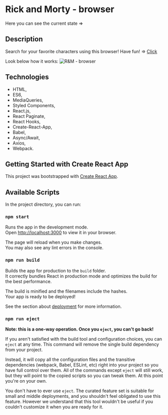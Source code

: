 # Rick and Morty - browser
Here you can see the current state => 
## Description 
Search for your favorite characters using this browser!
Have fun! => [Click](https://sweglarz.github.io/rick-and-morty-browser/)

Look below how it works: 
![R&M - browser](https://github.com/sweglarz/rick-and-morty-browser/blob/main/src/images/rickmorty.gif?raw=true)
## Technologies 
- HTML, 
- ES6,
- MediaQueries,
- Styled Components,
- React.js, 
- React Paginate,
- React Hooks,
- Create-React-App, 
- Babel, 
- Async/Await,
- Axios,
- Webpack. 
## Getting Started with Create React App

This project was bootstrapped with [Create React App](https://github.com/facebook/create-react-app).

## Available Scripts

In the project directory, you can run:

### `npm start`

Runs the app in the development mode.\
Open [http://localhost:3000](http://localhost:3000) to view it in your browser.

The page will reload when you make changes.\
You may also see any lint errors in the console.

### `npm run build`

Builds the app for production to the `build` folder.\
It correctly bundles React in production mode and optimizes the build for the best performance.

The build is minified and the filenames include the hashes.\
Your app is ready to be deployed!

See the section about [deployment](https://facebook.github.io/create-react-app/docs/deployment) for more information.

### `npm run eject`

**Note: this is a one-way operation. Once you `eject`, you can't go back!**

If you aren't satisfied with the build tool and configuration choices, you can `eject` at any time. This command will remove the single build dependency from your project.

Instead, it will copy all the configuration files and the transitive dependencies (webpack, Babel, ESLint, etc) right into your project so you have full control over them. All of the commands except `eject` will still work, but they will point to the copied scripts so you can tweak them. At this point you're on your own.

You don't have to ever use `eject`. The curated feature set is suitable for small and middle deployments, and you shouldn't feel obligated to use this feature. However we understand that this tool wouldn't be useful if you couldn't customize it when you are ready for it.